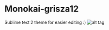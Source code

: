 # Monokai-grisza12
Sublime text 2 theme for easier editing :)
![alt tag](https://onedrive.live.com/redir?resid=670AB7A3E2E2236A!5303&authkey=!AN0vTn9ZaLU4RBc&v=3&ithint=photo%2cpng)

